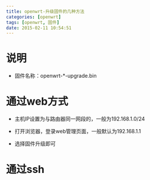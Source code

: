 ```yaml
---
title: openwrt-升级固件的几种方法
categories: [openwrt]
tags: [openwrt, 固件]
date: 2015-02-11 10:54:51
---
```


# 说明

-   固件名称：openwrt-*-upgrade.bin

# 通过web方式

-   主机IP设置为与路由器同一网段的，一般为192.168.1.0/24

-   打开浏览器，登录web管理页面，一般默认为192.168.1.1

-   选择固件升级即可

# 通过ssh
